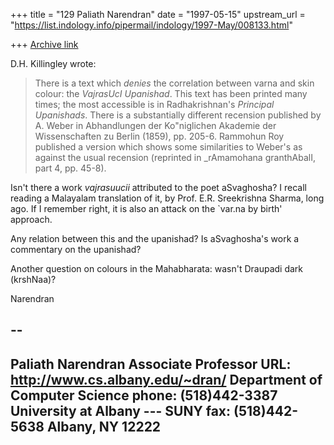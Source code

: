 +++
title = "129 Paliath Narendran"
date = "1997-05-15"
upstream_url = "https://list.indology.info/pipermail/indology/1997-May/008133.html"

+++
[Archive link](https://list.indology.info/pipermail/indology/1997-May/008133.html)


D.H. Killingley wrote: 

> There is a text which _denies_ the correlation between varna and skin 
> colour: the _VajrasUcI Upanishad_. This text has been printed many times; 
> the most accessible is in Radhakrishnan's _Principal Upanishads_. There 
> is a substantially different recension published by A. Weber in 
> Abhandlungen der Ko"niglichen Akademie der Wissenschaften zu Berlin 
> (1859), pp. 205-6. Rammohun Roy published a version which shows some 
> similarities to Weber's as against the usual recension (reprinted 
> in _rAmamohana granthAbalI, part 4, pp. 45-8). 

Isn't there a work _vajrasuucii_ attributed to the poet
aSvaghosha?  I recall reading a Malayalam translation of it, by
Prof. E.R.  Sreekrishna Sharma, long ago. If I remember right, it
is also an attack on the `var.na by birth' approach.

Any relation between this and the upanishad? Is aSvaghosha's work a
commentary on the upanishad?

Another question on colours in the Mahabharata: wasn't Draupadi
dark (krshNaa)?

Narendran

-- 
---------------------------------------------------------------------------
Paliath Narendran
Associate Professor                    URL: http://www.cs.albany.edu/~dran/
Department of Computer Science         phone: (518)442-3387
University at Albany --- SUNY          fax:   (518)442-5638
Albany, NY 12222                       
---------------------------------------------------------------------------




